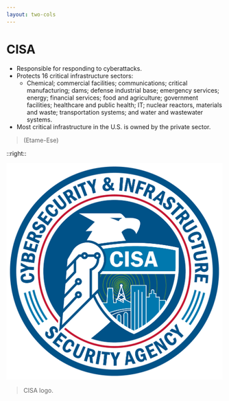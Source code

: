 ```yaml
---
layout: two-cols
---
```


# CISA

- <CursorType :speed="10" :slide="8">Responsible for responding to cyberattacks.</CursorType>
- <CursorType :speed="10" :slide="8">Protects 16 critical infrastructure sectors:</CursorType>
    - <CursorType :speed="10" :slide="8">Chemical; commercial facilities; communications; critical manufacturing; dams; defense industrial base; emergency services; energy; financial services; food and agriculture; government facilities; healthcare and public health; IT; nuclear reactors, materials and waste; transportation systems; and water and wastewater systems.</CursorType>
- <CursorType :speed="10" :slide="8">Most critical infrastructure in the U.S. is owned by the private sector.</CursorType>

> (Etame-Ese)

::right::

![CISA Logo](/cisa_logo.png)

> CISA logo.
